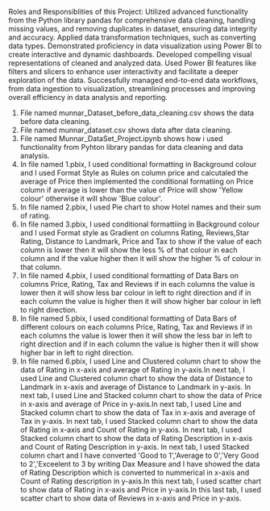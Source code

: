 Roles and Responsiblities of this Project: Utilized advanced functionality from the Python library pandas for comprehensive data cleaning, handling missing values, and removing duplicates in dataset, ensuring data integrity and accuracy.
Applied data transformation techniques, such as converting data types.
Demonstrated proficiency in data visualization using Power BI to create interactive and dynamic dashboards. Developed compelling visual representations of cleaned and analyzed data.
Used Power BI features like filters and slicers to enhance user interactivity and facilitate a deeper exploration of the data.
Successfully managed end-to-end data workflows, from data ingestion to visualization, streamlining processes and improving overall efficiency in data analysis and reporting.
1. File named munnar_Dataset_before_data_cleaning.csv shows the data before data cleaning.
2. File named munnar_dataset.csv shows data after data cleaning.
3. File named Munnar_DataSet_Project.ipynb shows how i used functionality from Pyhton library pandas for data cleaning and data analysis.
4. In file named 1.pbix, I used conditional formatting in Background colour and I used Format Style as Rules on column price and calcutaled the average of Price then implemented the conditional formatiing on Price column if average is lower than the value of Price will show 'Yellow colour' otherwise it will show 'Blue colour'.
5. In file named 2.pbix, I used Pie chart to show Hotel names and their sum of rating.
6. In file named 3.pbix, I used conditional formattiing in Background colour and I used Format style as Gradient on columns Rating, Reviews,Star Rating, Distance to Landmark, Price and Tax to show if the value of each column is lower then it will show the less % of that colour in each column and if the value higher then it will show the higher % of colour in that column.
7. In file named 4.pbix, I used conditional formatting of Data Bars on columns Price, Rating, Tax and Reviews if in each columns the value is lower then it will show less bar colour in left to right direction and if in each column the value is higher then it will show higher bar colour in left to right direction.
8. In file named 5.pbix, I used conditional formatting of Data Bars of different colours on each columns Price, Rating, Tax and Reviews if in each columns the value is lower then it will show the less bar in left to right direction and if in each column the value is higher then it will show higher bar in left to right direction.
9. In file named 6.pbix, I used Line and Clustered column chart to show the data of Rating in x-axis and average of Rating in y-axis.In next tab, I used Line and Clustered column chart to show the data of Distance to Landmark in x-axis and average of Distance to Landmark in y-axis. In next tab,  I used Line and Stacked column chart to show the data of Price in x-axis and average of Price in y-axis.In next tab, I used Line and Stacked column chart to show the data of Tax in x-axis and average of Tax in y-axis. In next tab, I used Stacked column chart to show the data of Rating in x-axis and Count of Rating in y-axis. In next tab, I used Stacked column chart to show the data of Rating Description in x-axis and Count of Rating Description in y-axis. In next tab, I used Stacked column chart and I have converted 'Good to 1','Average to 0','Very Good to 2','Exceelent to 3 by writing Dax Measure and I have showed the data of Rating Description which is converted to nummerical in x-axis and Count of Rating description in y-axis.In this next tab, I used scatter chart to show data of Rating in x-axis and Price in y-axis.In this last tab, I used scatter chart to show data of Reviews in x-axis and Price in y-axis.
